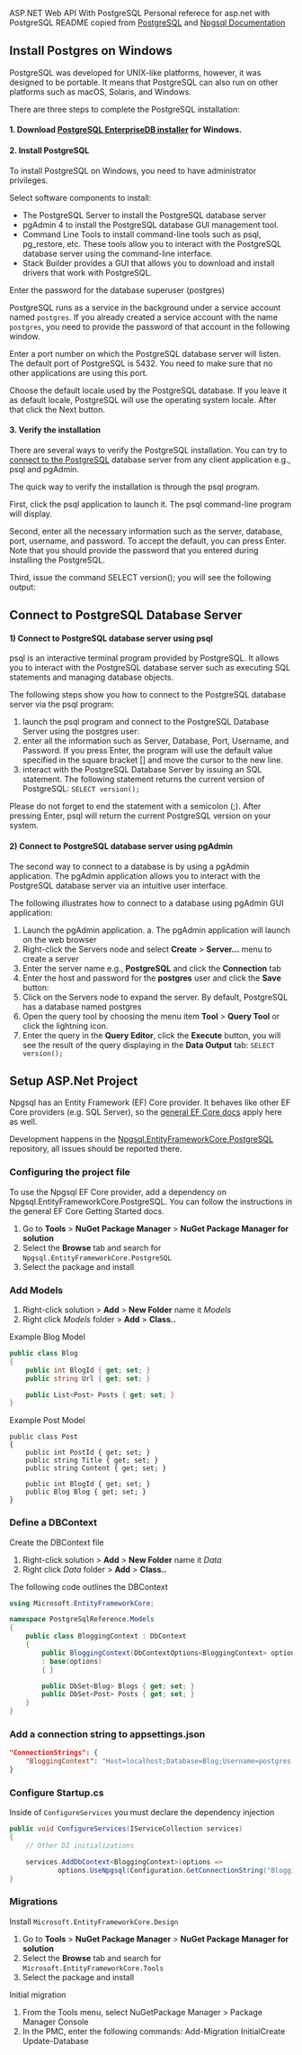 ASP.NET Web API With PostgreSQL
Personal referece for asp.net with PostgreSQL
README copied from [PostgreSQL](https://www.postgresqltutorial.com/) and [Npgsql Documentation](https://www.npgsql.org/index.html)

## Install Postgres on Windows

PostgreSQL was developed for UNIX-like platforms, however, it was designed to be portable. It means that PostgreSQL can also run on other platforms such as macOS, Solaris, and Windows.

There are three steps to complete the PostgreSQL installation:
#### 1. Download  [PostgreSQL EnterpriseDB installer](https://www.enterprisedb.com/downloads/postgres-postgresql-downloads) for Windows.
   
#### 2. Install PostgreSQL

To install PostgreSQL on Windows, you need to have administrator privileges.

Select software components to install:
- The PostgreSQL Server to install the PostgreSQL database server
- pgAdmin 4 to install the PostgreSQL database GUI management tool.
- Command Line Tools to install command-line tools such as psql, pg_restore, etc. These tools allow you to interact with the PostgreSQL database server using the command-line interface.
- Stack Builder provides a GUI that allows you to download and install drivers that work with PostgreSQL.

Enter the password for the database superuser (postgres)

PostgreSQL runs as a service in the background under a service account named `postgres`. If you already created a service account with the name `postgres`, you need to provide the password of that account in the following window.

Enter a port number on which the PostgreSQL database server will listen. The default port of PostgreSQL is 5432. You need to make sure that no other applications are using this port.

Choose the default locale used by the PostgreSQL database. If you leave it as default locale, PostgreSQL will use the operating system locale. After that click the Next button.

#### 3. Verify the installation

There are several ways to verify the PostgreSQL installation. You can try to [connect to the PostgreSQL](https://www.postgresqltutorial.com/connect-to-postgresql-database/) database server from any client application e.g.,  psql and pgAdmin.

The quick way to verify the installation is through the psql program.

First, click the psql application to launch it. The psql command-line program will display.

Second, enter all the necessary information such as the server, database, port, username, and password. To accept the default, you can press Enter.  Note that you should provide the password that you entered during installing the PostgreSQL.

Third, issue the command SELECT version(); you will see the following output:

## Connect to PostgreSQL Database Server

#### 1) Connect to PostgreSQL database server using psql

psql is an interactive terminal program provided by PostgreSQL. It allows you to interact with the PostgreSQL database server such as executing SQL statements and managing database objects.

The following steps show you how to connect to the PostgreSQL database server via the psql program:

1. launch the psql program and connect to the PostgreSQL Database Server using the postgres user:
2. enter all the information such as Server, Database, Port, Username, and Password. If you press Enter, the program will use the default value specified in the square bracket [] and move the cursor to the new line.
3. interact with the PostgreSQL Database Server by issuing an SQL statement. The following statement returns the current version of PostgreSQL: `SELECT version();`

Please do not forget to end the statement with a semicolon (;). After pressing Enter, psql will return the current PostgreSQL version on your system.

#### 2) Connect to PostgreSQL database server using pgAdmin

The second way to connect to a database is by using a pgAdmin application. The pgAdmin application allows you to interact with the PostgreSQL database server via an intuitive user interface.

The following illustrates how to connect to a database using pgAdmin GUI application:

1. Launch the pgAdmin application.
a. The pgAdmin application will launch on the web browser
2. Right-click the Servers node and select **Create** > **Server...** menu to create a server
3. Enter the server name e.g., **PostgreSQL** and click the **Connection** tab
4. Enter the host and password for the **postgres** user and click the **Save** button:
5. Click on the Servers node to expand the server. By default, PostgreSQL has a database named postgres
6. Open the query tool by choosing the menu item **Tool** > **Query Tool** or click the lightning icon.
7. Enter the query in the **Query Editor**, click the **Execute** button, you will see the result of the query displaying in the **Data Output** tab: `SELECT version();`

## Setup ASP.Net Project

Npgsql has an Entity Framework (EF) Core provider. It behaves like other EF Core providers (e.g. SQL Server), so the [general EF Core docs](https://docs.microsoft.com/ef/core/index) apply here as well.

Development happens in the [Npgsql.EntityFrameworkCore.PostgreSQL](https://github.com/npgsql/Npgsql.EntityFrameworkCore.PostgreSQL) repository, all issues should be reported there.

### Configuring the project file

To use the Npgsql EF Core provider, add a dependency on Npgsql.EntityFrameworkCore.PostgreSQL. You can follow the instructions in the general EF Core Getting Started docs.
1. Go to **Tools** > **NuGet Package Manager** > **NuGet Package Manager for solution**
2. Select the **Browse** tab and search for `Npgsql.EntityFrameworkCore.PostgreSQL`
3. Select the package and install

### Add Models
1. Right-click solution > **Add** > **New Folder** name it *Models*
2. Right click *Models* folder > **Add** > **Class..**

Example Blog Model
```c#
public class Blog
{
    public int BlogId { get; set; }
    public string Url { get; set; }

    public List<Post> Posts { get; set; }
}
```

Example Post Model
```
public class Post
{
    public int PostId { get; set; }
    public string Title { get; set; }
    public string Content { get; set; }

    public int BlogId { get; set; }
    public Blog Blog { get; set; }
}
```


### Define a DBContext

Create the DBContext file
1. Right-click solution > **Add** > **New Folder** name it *Data*
2. Right click *Data* folder > **Add** > **Class..**

The following code outlines the DBContext
```c#
using Microsoft.EntityFrameworkCore;

namespace PostgreSqlReference.Models
{
    public class BloggingContext : DbContext
    {
        public BloggingContext(DbContextOptions<BloggingContext> options)
        : base(options)
        { }

        public DbSet<Blog> Blogs { get; set; }
        public DbSet<Post> Posts { get; set; }
    }
}
```
### Add a connection string to appsettings.json
```json
"ConnectionStrings": {
    "BloggingContext": "Host=localhost;Database=Blog;Username=postgres;Password=admin"
}
```

### Configure Startup.cs

Inside of `ConfigureServices` you must declare the dependency injection
```c#
public void ConfigureServices(IServiceCollection services)
{
    // Other DI initializations

    services.AddDbContext<BloggingContext>(options =>
            options.UseNpgsql(Configuration.GetConnectionString("BloggingContext")));
}
```

### Migrations

Install `Microsoft.EntityFrameworkCore.Design`
1. Go to **Tools** > **NuGet Package Manager** > **NuGet Package Manager for solution**
2. Select the **Browse** tab and search for `Microsoft.EntityFrameworkCore.Tools`
3. Select the package and install

Initial migration
1. From the Tools menu, select NuGetPackage Manager > Package Manager Console
2. In the PMC, enter the following commands: Add-Migration InitialCreate Update-Database



